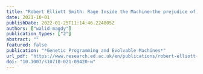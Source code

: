 ```yaml
---
title: "Robert Elliott Smith: Rage Inside the Machine—the prejudice of algorithms, and how to stop the internet making bigots of us all"
date: 2021-10-01
publishDate: 2022-01-25T11:14:46.224805Z
authors: ["walid-magdy"]
publication_types: ["2"]
abstract: ""
featured: false
publication: "*Genetic Programming and Evolvable Machines*"
url_pdf: "https://www.research.ed.ac.uk/en/publications/robert-elliott-smith-rage-inside-the-machinethe-prejudice-of-algo"
doi: "10.1007/s10710-021-09420-w"
---
```


